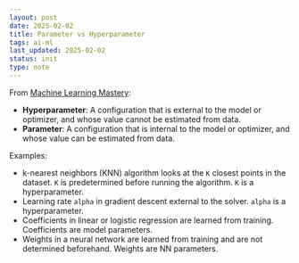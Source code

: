 ```yaml
---
layout: post
date: 2025-02-02
title: Parameter vs Hyperparameter
tags: ai-ml
last_updated: 2025-02-02
status: init
type: note
---
```


From [Machine Learning Mastery](https://machinelearningmastery.com/difference-between-a-parameter-and-a-hyperparameter/):

* **Hyperparameter**: A configuration that is external to the model or optimizer, and whose value cannot be estimated from data. 
* **Parameter**: A configuration that is internal to the model or optimizer, and whose value can be estimated from data.

Examples:
- k-nearest neighbors (KNN) algorithm looks at the `K` closest points in the dataset. `K` is predetermined before running the algorithm. `K` is a hyperparameter.
- Learning rate `alpha` in gradient descent external to the solver. `alpha` is a hyperparameter.
- Coefficients in linear or logistic regression are learned from training. Coefficients are model parameters.
- Weights in a neural network are learned from training and are not determined beforehand. Weights are NN parameters.